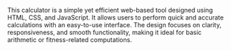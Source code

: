This calculator is a simple yet efficient web-based tool designed using HTML, CSS, and JavaScript. 
  It allows users to perform quick and accurate calculations with an easy-to-use interface. 
  The design focuses on clarity, responsiveness, and smooth functionality, making it ideal for basic arithmetic or fitness-related computations.
